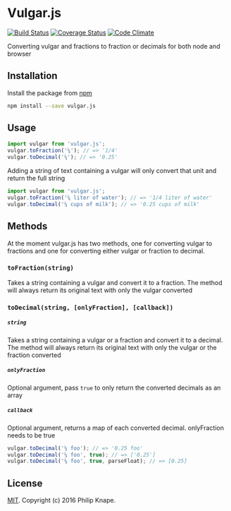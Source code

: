 # Vulgar.js

[![Build Status](https://travis-ci.org/Knape/vulgar.js.svg?branch=master)](https://travis-ci.org/Knape/vulgar.js)
[![Coverage Status](https://coveralls.io/repos/github/Knape/vulgar.js/badge.svg?branch=master)](https://coveralls.io/github/Knape/vulgar.js?branch=master)
[![Code Climate](https://codeclimate.com/github/Knape/vulgar.js/badges/gpa.svg)](https://codeclimate.com/github/Knape/vulgar.js)

Converting vulgar and fractions to fraction or decimals for both node and browser

## Installation

Install the package from [npm](https://npmjs.com/release)

```bash
npm install --save vulgar.js
```

## Usage

```js
import vulgar from 'vulgar.js';
vulgar.toFraction('¼'); // => '1/4'
vulgar.toDecimal('¼'); // => '0.25'
```

Adding a string of text containing a vulgar will only convert that unit and return the full string

```js
import vulgar from 'vulgar.js';
vulgar.toFraction('¼ liter of water'); // => '1/4 liter of water'
vulgar.toDecimal('¼ cups of milk'); // => '0.25 cups of milk'
```

## Methods

At the moment vulgar.js has two methods, one for converting vulgar to fractions and one for converting either vulgar or fraction to decimal.

### `toFraction(string)`

Takes a string containing a vulgar and convert it to a fraction. The method will always return its original text with only the vulgar converted

### `toDecimal(string, [onlyFraction], [callback])`

##### `string`
Takes a string containing a vulgar or a fraction and convert it to a decimal. The method will always return its original text with only the vulgar or the fraction converted

##### `onlyFraction`
Optional argument, pass `true` to only return the converted decimals as an array

##### `callback`
Optional argument, returns a map of each converted decimal. onlyFraction needs to be true

```js
vulgar.toDecimal('¼ foo'); // => '0.25 foo'
vulgar.toDecimal('¼ foo', true); // => ['0.25']
vulgar.toDecimal('¼ foo', true, parseFloat); // => [0.25]
```

## License

[MIT](LICENSE). Copyright (c) 2016 Philip Knape.
